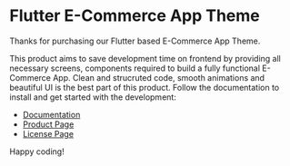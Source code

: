 # Flutter E-Commerce App Theme

Thanks for purchasing our Flutter based E-Commerce App Theme.

This product aims to save development time on frontend by providing all necessary screens, components required to build a fully functional E-Commerce App.
Clean and strucruted code, smooth animations and beautiful UI is the best part of this product.
Follow the documentation to install and get started with the development:

-   [Documentation](https://emrade.gitbook.io/flutter-e-commerce/)
-   [Product Page](https://fluttermarket.com/view/flutter-e-commerce-app-theme)
-	[License Page](https://fluttermarket.com/licenses)

Happy coding!
